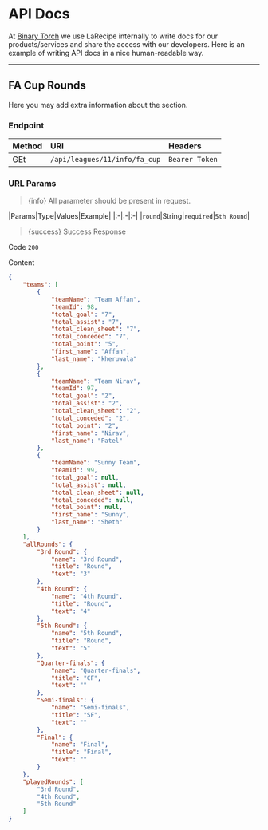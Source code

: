 # API Docs

At [Binary Torch](https://binarytorch.com.my/) we use LaRecipe internally to write docs for our products/services and share the access with our developers. Here is an example of writing API docs in a nice human-readable way.

---
<a name="division_edit"></a>
## FA Cup Rounds

Here you may add extra information about the section.

### Endpoint

|Method|URI|Headers|
|:-|:-|:-|
|GEt|`/api/leagues/11/info/fa_cup`|`Bearer Token`|

### URL Params

> {info} All parameter should be present in request.

|Params|Type|Values|Example|
|:-|:-|:-|
|`round`|String|`required`|`5th Round`|

> {success} Success Response

Code `200`

Content

```json
{
    "teams": [
        {
            "teamName": "Team Affan",
            "teamId": 98,
            "total_goal": "7",
            "total_assist": "7",
            "total_clean_sheet": "7",
            "total_conceded": "7",
            "total_point": "5",
            "first_name": "Affan",
            "last_name": "kheruwala"
        },
        {
            "teamName": "Team Nirav",
            "teamId": 97,
            "total_goal": "2",
            "total_assist": "2",
            "total_clean_sheet": "2",
            "total_conceded": "2",
            "total_point": "2",
            "first_name": "Nirav",
            "last_name": "Patel"
        },
        {
            "teamName": "Sunny Team",
            "teamId": 99,
            "total_goal": null,
            "total_assist": null,
            "total_clean_sheet": null,
            "total_conceded": null,
            "total_point": null,
            "first_name": "Sunny",
            "last_name": "Sheth"
        }
    ],
    "allRounds": {
        "3rd Round": {
            "name": "3rd Round",
            "title": "Round",
            "text": "3"
        },
        "4th Round": {
            "name": "4th Round",
            "title": "Round",
            "text": "4"
        },
        "5th Round": {
            "name": "5th Round",
            "title": "Round",
            "text": "5"
        },
        "Quarter-finals": {
            "name": "Quarter-finals",
            "title": "CF",
            "text": ""
        },
        "Semi-finals": {
            "name": "Semi-finals",
            "title": "SF",
            "text": ""
        },
        "Final": {
            "name": "Final",
            "title": "Final",
            "text": ""
        }
    },
    "playedRounds": [
        "3rd Round",
        "4th Round",
        "5th Round"
    ]
}
```
